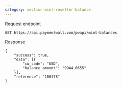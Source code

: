 ```yaml
---
category: section-mint-reseller-balance
---
```


Request endpoint
```
GET https://api.paymentwall.com/pwapi/mint-balances
```

Response

```
{
	"success": true,
	"data": [{
		"cu_code": "USD",
		"balance_amount": "9944.0655"
	}],
	"reference": "186178"
}
```